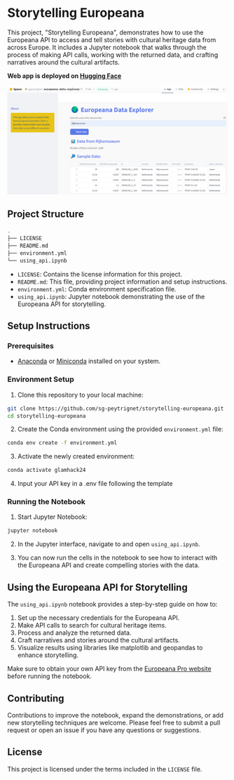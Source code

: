# Storytelling Europeana

This project, "Storytelling Europeana", demonstrates how to use the Europeana API to access and tell stories with cultural heritage data from across Europe. It includes a Jupyter notebook that walks through the process of making API calls, working with the returned data, and crafting narratives around the cultural artifacts.

**Web app is deployed on [Hugging Face](https://huggingface.co/spaces/sgpeytrignet/europeana-data-explorer)**

![snapshot](data/euro-app-snapshot.png)

## Project Structure

```bash
.
├── LICENSE
├── README.md
├── environment.yml
└── using_api.ipynb
```

- `LICENSE`: Contains the license information for this project.
- `README.md`: This file, providing project information and setup instructions.
- `environment.yml`: Conda environment specification file.
- `using_api.ipynb`: Jupyter notebook demonstrating the use of the Europeana API for storytelling.

## Setup Instructions

### Prerequisites

- [Anaconda](https://www.anaconda.com/products/distribution) or [Miniconda](https://docs.conda.io/en/latest/miniconda.html) installed on your system.

### Environment Setup

1. Clone this repository to your local machine:

```bash
git clone https://github.com/sg-peytrignet/storytelling-europeana.git
cd storytelling-europeana
```

2. Create the Conda environment using the provided `environment.yml` file:

```bash
conda env create -f environment.yml
```

3. Activate the newly created environment:

```bash
conda activate glamhack24
```

4. Input your API key in a .env file following the template

### Running the Notebook

1. Start Jupyter Notebook:

```bash
jupyter notebook
```

2. In the Jupyter interface, navigate to and open `using_api.ipynb`.

3. You can now run the cells in the notebook to see how to interact with the Europeana API and create compelling stories with the data.

## Using the Europeana API for Storytelling

The `using_api.ipynb` notebook provides a step-by-step guide on how to:

1. Set up the necessary credentials for the Europeana API.
2. Make API calls to search for cultural heritage items.
3. Process and analyze the returned data.
4. Craft narratives and stories around the cultural artifacts.
5. Visualize results using libraries like matplotlib and geopandas to enhance storytelling.

Make sure to obtain your own API key from the [Europeana Pro website](https://pro.europeana.eu/page/get-api) before running the notebook.

## Contributing

Contributions to improve the notebook, expand the demonstrations, or add new storytelling techniques are welcome. Please feel free to submit a pull request or open an issue if you have any questions or suggestions.

## License

This project is licensed under the terms included in the `LICENSE` file.